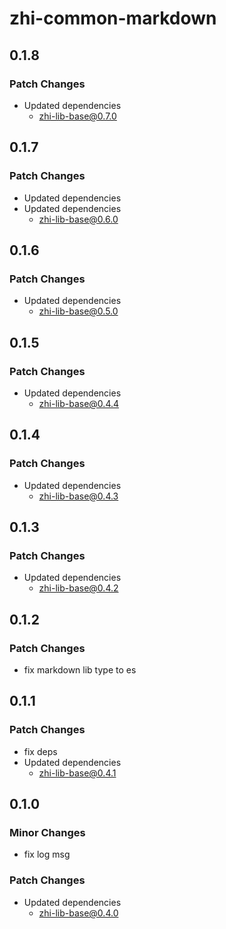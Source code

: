 # zhi-common-markdown

## 0.1.8

### Patch Changes

- Updated dependencies
  - zhi-lib-base@0.7.0

## 0.1.7

### Patch Changes

- Updated dependencies
- Updated dependencies
  - zhi-lib-base@0.6.0

## 0.1.6

### Patch Changes

- Updated dependencies
  - zhi-lib-base@0.5.0

## 0.1.5

### Patch Changes

- Updated dependencies
  - zhi-lib-base@0.4.4

## 0.1.4

### Patch Changes

- Updated dependencies
  - zhi-lib-base@0.4.3

## 0.1.3

### Patch Changes

- Updated dependencies
  - zhi-lib-base@0.4.2

## 0.1.2

### Patch Changes

- fix markdown lib type to es

## 0.1.1

### Patch Changes

- fix deps
- Updated dependencies
  - zhi-lib-base@0.4.1

## 0.1.0

### Minor Changes

- fix log msg

### Patch Changes

- Updated dependencies
  - zhi-lib-base@0.4.0
